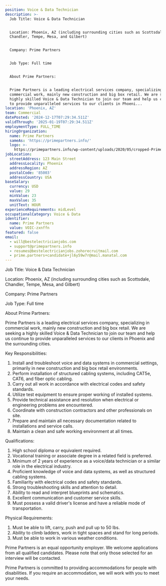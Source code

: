 ```yaml
---
position: Voice & Data Technician
description: >-
  Job Title: Voice & Data Technician 


  Location: Phoenix, AZ (including surrounding cities such as Scottsdale,
  Chandler, Tempe, Mesa, and Gilbert)


  Company: Prime Partners


  Job Type: Full time


  About Prime Partners:


  Prime Partners is a leading electrical services company, specializing in
  commercial work, mainly new construction and big box retail. We are seeking a
  highly skilled Voice & Data Technician to join our team and help us continue
  to provide unparalleled services to our clients in Phoeni...
location: 'Phoenix, AZ'
team: Commercial
datePosted: '2024-12-17T07:29:34.511Z'
validThrough: '2025-01-19T07:29:34.511Z'
employmentType: FULL_TIME
hiringOrganization:
  name: Prime Partners
  sameAs: 'https://primepartners.info/'
  logo: >-
    https://primepartners.info/wp-content/uploads/2020/05/cropped-Prime-Partners-Logo-NO-BG-1-1.png
jobLocation:
  streetAddress: 123 Main Street
  addressLocality: Phoenix
  addressRegion: AZ
  postalCode: '85003'
  addressCountry: USA
baseSalary:
  currency: USD
  value: 29
  minValue: 23
  maxValue: 35
  unitText: HOUR
experienceRequirements: midLevel
occupationalCategory: Voice & Data
identifier:
  name: Prime Partners
  value: VOIC-zxnffn
featured: false
email:
  - will@bestelectricianjobs.com
  - support@primepartners.info
  - resumes@bestelectricianjobs.zohorecruitmail.com
  - prime.partners+candidate+jl6y59w7r@mail.manatal.com
---
```




Job Title: Voice & Data Technician 

Location: Phoenix, AZ (including surrounding cities such as Scottsdale, Chandler, Tempe, Mesa, and Gilbert)

Company: Prime Partners

Job Type: Full time

About Prime Partners:

Prime Partners is a leading electrical services company, specializing in commercial work, mainly new construction and big box retail. We are seeking a highly skilled Voice & Data Technician to join our team and help us continue to provide unparalleled services to our clients in Phoenix and the surrounding cities.

Key Responsibilities:

1. Install and troubleshoot voice and data systems in commercial settings, primarily in new construction and big box retail environments.
2. Perform installation of structured cabling systems, including CAT5e, CAT6, and fiber optic cabling.
3. Carry out all work in accordance with electrical codes and safety standards.
4. Utilize test equipment to ensure proper working of installed systems.
5. Provide technical assistance and resolution when electrical or engineering problems are encountered.
6. Coordinate with construction contractors and other professionals on site.
7. Prepare and maintain all necessary documentation related to installations and service calls.
8. Maintain a clean and safe working environment at all times.

Qualifications:

1. High school diploma or equivalent required.
2. Vocational training or associate degree in a related field is preferred.
3. Minimum of 2 years of experience as a voice/data technician or a similar role in the electrical industry.
4. Proficient knowledge of voice and data systems, as well as structured cabling systems.
5. Familiarity with electrical codes and safety standards.
6. Strong troubleshooting skills and attention to detail.
7. Ability to read and interpret blueprints and schematics.
8. Excellent communication and customer service skills.
9. Must possess a valid driver's license and have a reliable mode of transportation.

Physical Requirements:

1. Must be able to lift, carry, push and pull up to 50 lbs.
2. Ability to climb ladders, work in tight spaces and stand for long periods.
3. Must be able to work in various weather conditions.

Prime Partners is an equal opportunity employer. We welcome applications from all qualified candidates. Please note that only those selected for an interview will be contacted.

Prime Partners is committed to providing accommodations for people with disabilities. If you require an accommodation, we will work with you to meet your needs.
